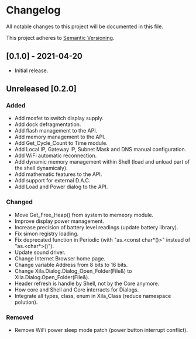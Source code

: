 # Changelog

All notable changes to this project will be documented in this file.

This project adheres to [Semantic Versioning](https://semver.org/spec/v2.0.0.html).

## [0.1.0] - 2021-04-20

- Initial release.

## Unreleased [0.2.0]

### Added

- Add mosfet to switch display supply.
- Add dock defragmentation.
- Add flash management to the API.
- Add memory management to the API.
- Add Get_Cycle_Count to Time module.
- Add Local IP, Gateway IP, Subnet Mask and DNS manual configuration.
- Add WiFi automatic reconnection.
- Add dynamic memory management within Shell (load and unload part of the shell dynamicaly).
- Add mathematic features to the API.
- Add support for external D.A.C.
- Add Load and Power dialog to the API.

### Changed

- Move Get_Free_Heap() from system to memeory module.
- Improve display power management.
- Increase precision of battery level readings (update battery library).
- Fix simon registry loading.
- Fix deprecated function in Periodic (with "as.<const char*()>" instead of "as.<char*>()").
- Update sound driver.
- Change Internet Browser home page.
- Change variable Address from 8 bits to 16 bits.
- Change Xila.Dialog.Dialog_Open_Folder(File&) to Xila.Dialog.Open_Folder(File&).
- Header refresh is handle by Shell, not by the Core anymore.
- How core and Shell and Core interracts for Dialogs.
- Integrate all types, class, enum in Xila_Class (reduce namespace polution).

### Removed

- Remove WiFi power sleep mode patch (power button interrupt conflict).



